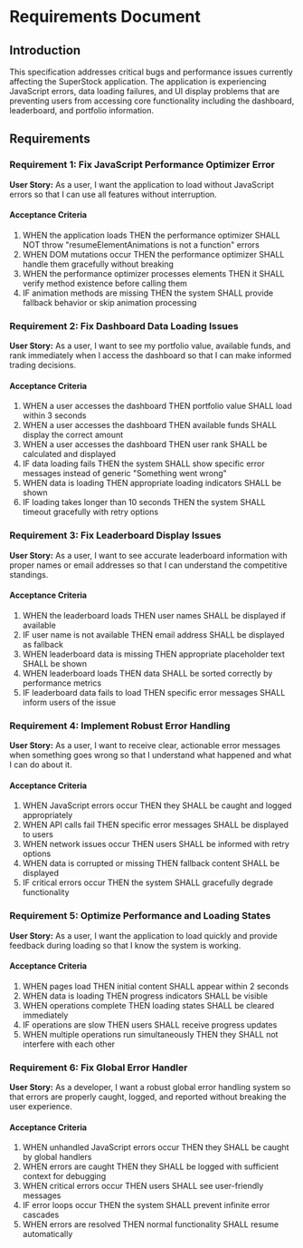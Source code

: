 # Requirements Document

## Introduction

This specification addresses critical bugs and performance issues currently affecting the SuperStock application. The application is experiencing JavaScript errors, data loading failures, and UI display problems that are preventing users from accessing core functionality including the dashboard, leaderboard, and portfolio information.

## Requirements

### Requirement 1: Fix JavaScript Performance Optimizer Error

**User Story:** As a user, I want the application to load without JavaScript errors so that I can use all features without interruption.

#### Acceptance Criteria

1. WHEN the application loads THEN the performance optimizer SHALL NOT throw "resumeElementAnimations is not a function" errors
2. WHEN DOM mutations occur THEN the performance optimizer SHALL handle them gracefully without breaking
3. WHEN the performance optimizer processes elements THEN it SHALL verify method existence before calling them
4. IF animation methods are missing THEN the system SHALL provide fallback behavior or skip animation processing

### Requirement 2: Fix Dashboard Data Loading Issues

**User Story:** As a user, I want to see my portfolio value, available funds, and rank immediately when I access the dashboard so that I can make informed trading decisions.

#### Acceptance Criteria

1. WHEN a user accesses the dashboard THEN portfolio value SHALL load within 3 seconds
2. WHEN a user accesses the dashboard THEN available funds SHALL display the correct amount
3. WHEN a user accesses the dashboard THEN user rank SHALL be calculated and displayed
4. IF data loading fails THEN the system SHALL show specific error messages instead of generic "Something went wrong"
5. WHEN data is loading THEN appropriate loading indicators SHALL be shown
6. IF loading takes longer than 10 seconds THEN the system SHALL timeout gracefully with retry options

### Requirement 3: Fix Leaderboard Display Issues

**User Story:** As a user, I want to see accurate leaderboard information with proper names or email addresses so that I can understand the competitive standings.

#### Acceptance Criteria

1. WHEN the leaderboard loads THEN user names SHALL be displayed if available
2. IF user name is not available THEN email address SHALL be displayed as fallback
3. WHEN leaderboard data is missing THEN appropriate placeholder text SHALL be shown
4. WHEN leaderboard loads THEN data SHALL be sorted correctly by performance metrics
5. IF leaderboard data fails to load THEN specific error messages SHALL inform users of the issue

### Requirement 4: Implement Robust Error Handling

**User Story:** As a user, I want to receive clear, actionable error messages when something goes wrong so that I understand what happened and what I can do about it.

#### Acceptance Criteria

1. WHEN JavaScript errors occur THEN they SHALL be caught and logged appropriately
2. WHEN API calls fail THEN specific error messages SHALL be displayed to users
3. WHEN network issues occur THEN users SHALL be informed with retry options
4. WHEN data is corrupted or missing THEN fallback content SHALL be displayed
5. IF critical errors occur THEN the system SHALL gracefully degrade functionality

### Requirement 5: Optimize Performance and Loading States

**User Story:** As a user, I want the application to load quickly and provide feedback during loading so that I know the system is working.

#### Acceptance Criteria

1. WHEN pages load THEN initial content SHALL appear within 2 seconds
2. WHEN data is loading THEN progress indicators SHALL be visible
3. WHEN operations complete THEN loading states SHALL be cleared immediately
4. IF operations are slow THEN users SHALL receive progress updates
5. WHEN multiple operations run simultaneously THEN they SHALL not interfere with each other

### Requirement 6: Fix Global Error Handler

**User Story:** As a developer, I want a robust global error handling system so that errors are properly caught, logged, and reported without breaking the user experience.

#### Acceptance Criteria

1. WHEN unhandled JavaScript errors occur THEN they SHALL be caught by global handlers
2. WHEN errors are caught THEN they SHALL be logged with sufficient context for debugging
3. WHEN critical errors occur THEN users SHALL see user-friendly messages
4. IF error loops occur THEN the system SHALL prevent infinite error cascades
5. WHEN errors are resolved THEN normal functionality SHALL resume automatically